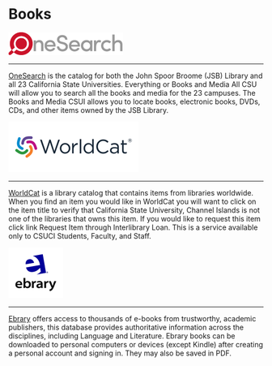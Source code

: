 # Books


![OneSearch](img\onesearch.png)

---

[OneSearch](img\onesearch) is the catalog for both the John Spoor Broome (JSB) Library and all 23 California State Universities. Everything or Books and Media All CSU will allow you to search all the books and media for the 23 campuses. The Books and Media CSUI allows you to locate books, electronic books, DVDs, CDs, and other items owned by the JSB Library.

![WorldCat](img\worldcat.png)

---

[WorldCat](https://californiastateuniversity-channelislands.worldcat.org/advancedsearch) is a library catalog that contains items from libraries worldwide. When you find an item you would like in WorldCat you will want to click on the item title to verify that California State University, Channel Islands is not one of the libraries that owns this item.  If you would like to request this item click link Request Item through Interlibrary Loan.  This is a service available only to CSUCI Students, Faculty, and Staff.

![ebrary](img\ebrary.bmp)

---

[Ebrary](http://summit.csuci.edu:2048/login?url=http://site.ebrary.com/lib/csuci) offers access to thousands of e-books from trustworthy, academic publishers, this database provides authoritative information across the disciplines, including Language and Literature. Ebrary books can be downloaded to personal computers or devices (except Kindle) after creating a personal account and signing in. They may also be saved in PDF.